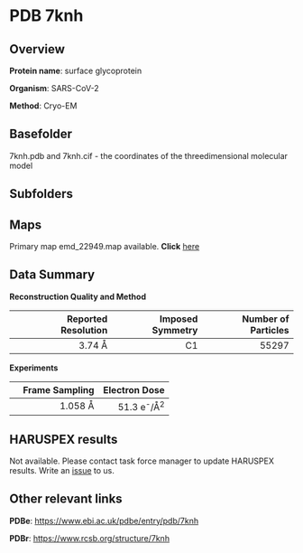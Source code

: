 # PDB 7knh

## Overview

**Protein name**: surface glycoprotein

**Organism**: SARS-CoV-2

**Method**: Cryo-EM



## Basefolder

7knh.pdb and 7knh.cif - the coordinates of the threedimensional molecular model

## Subfolders









## Maps

Primary map emd_22949.map available. **Click** [here](http://ftp.wwpdb.org/pub/emdb/structures/EMD-22949/map/) 

## Data Summary
**Reconstruction Quality and Method**

|   | Reported Resolution | Imposed Symmetry | Number of Particles |
|---|-------------:|----------------:|--------------:|
|   |3.74 Å|C1|55297|

**Experiments**

|   | Frame Sampling | Electron Dose |
|---|-------------:|----------------:|
|   |1.058 Å|51.3 e<sup>-</sup>/Å<sup>2</sup>|

## HARUSPEX results

Not available. Please contact task force manager to update HARUSPEX results. Write an [issue](https://github.com/thorn-lab/coronavirus_structural_task_force/issues) to us.

## Other relevant links 
**PDBe**:  https://www.ebi.ac.uk/pdbe/entry/pdb/7knh
 
**PDBr**: https://www.rcsb.org/structure/7knh 
